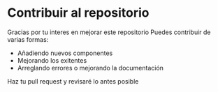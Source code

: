 # Contribuir al repositorio
Gracias por tu interes en mejorar este repositorio
Puedes contribuir de varias formas:
- Añadiendo nuevos componentes
- Mejorando los exitentes
- Arreglando errores o mejorando la documentación

Haz tu pull request y revisaré lo antes posible